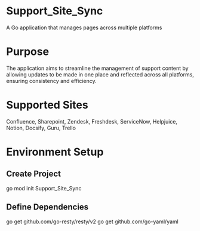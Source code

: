 # Support_Site_Sync
A Go application that manages pages across multiple platforms

# Purpose
The application aims to streamline the management of support content by allowing updates to be made in one place and reflected across all platforms, ensuring consistency and efficiency.

# Supported Sites
Confluence, Sharepoint, Zendesk, Freshdesk, ServiceNow, Helpjuice, Notion, Docsify, Guru, Trello

# Environment Setup

## Create Project
go mod init Support_Site_Sync

## Define Dependencies
go get github.com/go-resty/resty/v2
go get github.com/go-yaml/yaml

